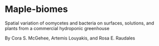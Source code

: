 # Maple-biomes
Spatial variation of oomycetes and bacteria on surfaces, solutions, and plants from a commercial hydroponic greenhouse 

By Cora S. McGehee, Artemis Louyakis, and Rosa E. Raudales

